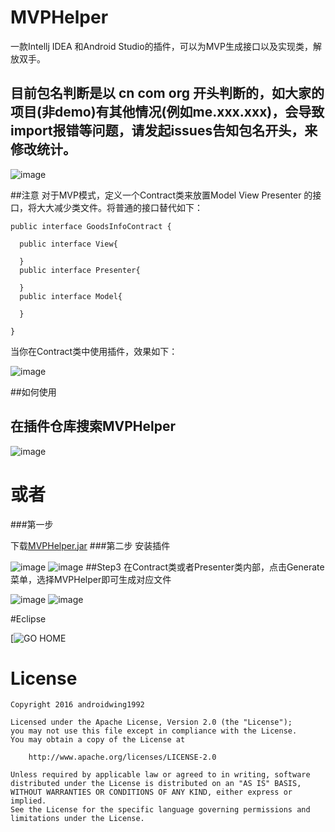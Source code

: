 # MVPHelper
一款Intellj IDEA 和Android Studio的插件，可以为MVP生成接口以及实现类，解放双手。

## 目前包名判断是以 cn com org 开头判断的，如大家的项目(非demo)有其他情况(例如me.xxx.xxx)，会导致import报错等问题，请发起issues告知包名开头，来修改统计。
![image](https://github.com/githubwing/MVPHelper/raw/master/img/mvp_presenter.gif)

##注意
对于MVP模式，定义一个Contract类来放置Model View Presenter 的接口，将大大减少类文件。将普通的接口替代如下：
```
public interface GoodsInfoContract {
    
  public interface View{

  }
  public interface Presenter{

  }
  public interface Model{

  }

}
```
当你在Contract类中使用插件，效果如下：

![image](https://github.com/githubwing/MVPHelper/raw/master/img/mvp_contract.gif)

##如何使用
## 在插件仓库搜索MVPHelper

![image](https://github.com/githubwing/MVPHelper/raw/master/img/repositories.png)





# 或者



###第一步

下载[MVPHelper.jar](https://github.com/githubwing/MVPHelper/raw/master/MVPHelper.jar)
###第二步
安装插件

![image](https://github.com/githubwing/MVPHelper/raw/master/img/step-1.png)
![image](https://github.com/githubwing/MVPHelper/raw/master/img/step0.png)
##Step3
在Contract类或者Presenter类内部，点击Generate菜单，选择MVPHelper即可生成对应文件

![image](https://github.com/githubwing/MVPHelper/raw/master/img/step1.png)
![image](https://github.com/githubwing/MVPHelper/raw/master/img/step2.png)

#Eclipse

[![GO HOME](http://ww4.sinaimg.cn/large/5e9a81dbgw1eu90m08v86j20dw09a3yu.jpg)
# License

    Copyright 2016 androidwing1992

    Licensed under the Apache License, Version 2.0 (the "License");
    you may not use this file except in compliance with the License.
    You may obtain a copy of the License at
    
        http://www.apache.org/licenses/LICENSE-2.0
    
    Unless required by applicable law or agreed to in writing, software
    distributed under the License is distributed on an "AS IS" BASIS,
    WITHOUT WARRANTIES OR CONDITIONS OF ANY KIND, either express or implied.
    See the License for the specific language governing permissions and
    limitations under the License.

